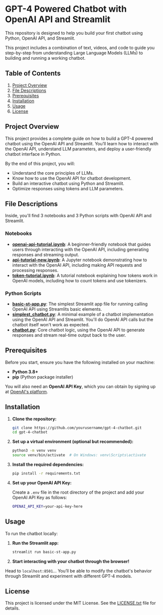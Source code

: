 # GPT-4 Powered Chatbot with OpenAI API and Streamlit

This repository is designed to help you build your first chatbot using Python, OpenAI API, and Streamlit. 

This project includes a combination of text, videos, and code to guide you step-by-step from understanding Large Language Models (LLMs) to building and running a working chatbot.

## Table of Contents

1. [Project Overview](#project-overview)
2. [File Descriptions](#file-descriptions)
3. [Prerequisites](#prerequisites)
4. [Installation](#installation)
5. [Usage](#usage)
6. [License](#license)

## Project Overview

This project provides a complete guide on how to build a GPT-4 powered chatbot using the OpenAI API and Streamlit. You’ll learn how to interact with the OpenAI API, understand LLM parameters, and deploy a user-friendly chatbot interface in Python.

By the end of this project, you will:

- Understand the core principles of LLMs.
- Know how to use the OpenAI API for chatbot development.
- Build an interactive chatbot using Python and Streamlit.
- Optimize responses using tokens and LLM parameters.

## File Descriptions
Inside, you'll find 3 notebooks and 3 Python scripts with OpenAI API and Streamlit.

### Notebooks
- **[openai-api-tutorial.ipynb](./openai-api-tutorial.ipynb)**: A beginner-friendly notebook that guides users through interacting with the OpenAI API, including generating responses and streaming output.
- **[api-tutorial-new.ipynb](./api-tutorial-new.ipynb)**: A Jupyter notebook demonstrating how to interact with the OpenAI API, including making API requests and processing responses.
- **[token-tutorial.ipynb](./token-tutorial.ipynb)**: A tutorial notebook explaining how tokens work in OpenAI models, including how to count tokens and use tokenizers.


### Python Scripts
- **[basic-st-app.py](./basic-st-app.py)**: The simplest Streamlit app file for running calling OpenAI API using Streamlits basic elements.
- **[simplest_chatbot.py](./simplest_chatbot.py)**: A minimal example of a chatbot implementation using the OpenAI API and Streamlit. You'll do OpenAI API calls but the chatbot itself won't work as expected.
- **[chatbot.py](./chatbot.py)**: Core chatbot logic, using the OpenAI API to generate responses and stream real-time output back to the user.


## Prerequisites

Before you start, ensure you have the following installed on your machine:

- **Python 3.8+**
- **pip** (Python package installer)

You will also need an **OpenAI API Key**, which you can obtain by signing up at [OpenAI's platform](https://beta.openai.com/signup).

## Installation

1. **Clone the repository:**
   ```bash
   git clone https://github.com/yourusername/gpt-4-chatbot.git
   cd gpt-4-chatbot
   ```

2. **Set up a virtual environment (optional but recommended):**
   ```bash
   python3 -m venv venv
   source venv/bin/activate  # On Windows: venv\Scripts\activate
   ```

3. **Install the required dependencies:**
   ```bash
   pip install -r requirements.txt
   ```

4. **Set up your OpenAI API Key:**

   Create a `.env` file in the root directory of the project and add your OpenAI API Key as follows:
   ```bash
   OPENAI_API_KEY=your-api-key-here
   ```

## Usage

To run the chatbot locally:

1. **Run the Streamlit app:**
   ```bash
   streamlit run basic-st-app.py
   ```

2. **Start interacting with your chatbot through the browser!**

Head to `localhost:8501`...
You’ll be able to modify the chatbot's behavior through Streamlit and experiment with different GPT-4 models.

## License

This project is licensed under the MIT License. See the [LICENSE.txt](LICENSE.txt) file for details.

